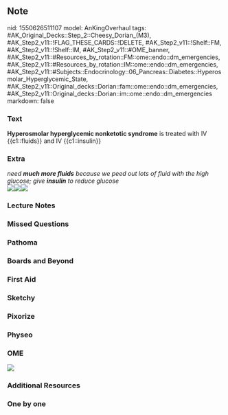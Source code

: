## Note
nid: 1550626511107
model: AnKingOverhaul
tags: #AK_Original_Decks::Step_2::Cheesy_Dorian_(M3), #AK_Step2_v11::!FLAG_THESE_CARDS::!DELETE, #AK_Step2_v11::!Shelf::FM, #AK_Step2_v11::!Shelf::IM, #AK_Step2_v11::#OME_banner, #AK_Step2_v11::#Resources_by_rotation::FM::ome::endo::dm_emergencies, #AK_Step2_v11::#Resources_by_rotation::IM::ome::endo::dm_emergencies, #AK_Step2_v11::#Subjects::Endocrinology::06_Pancreas::Diabetes::Hyperosmolar_Hyperglycemic_State, #AK_Step2_v11::Original_decks::Dorian::fam::ome::endo::dm_emergencies, #AK_Step2_v11::Original_decks::Dorian::im::ome::endo::dm_emergencies
markdown: false

### Text
<b>Hyperosmolar hyperglycemic nonketotic syndrome</b> is treated
with IV {{c1::fluids}} and IV {{c1::insulin}}

### Extra
<div>
  <div>
    <div>
      <div>
        <i>need <b>much more fluids</b> because we peed out lots of
        fluid with the high glucose; give <b>insulin</b> to reduce
        glucose</i>
      </div>
      <div>
        <i><img src="paste-8051208254128129.jpg"><img src=
        "paste-379103878316033.jpg"><img src=
        "paste-8052342125494273.jpg"></i>
      </div>
    </div>
  </div>
</div>

### Lecture Notes


### Missed Questions


### Pathoma


### Boards and Beyond


### First Aid


### Sketchy


### Pixorize


### Physeo


### OME
<div class="ome-widget">
  <a href="https://onlinemeded.org?ref=anki"><img src=
  "_OME_AnkiFlashcards_General_7.png"></a>
</div>

### Additional Resources


### One by one

